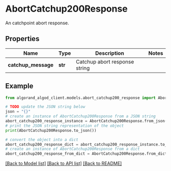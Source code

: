 # AbortCatchup200Response

An catchpoint abort response.

## Properties

Name | Type | Description | Notes
------------ | ------------- | ------------- | -------------
**catchup_message** | **str** | Catchup abort response string | 

## Example

```python
from algorand_algod_client.models.abort_catchup200_response import AbortCatchup200Response

# TODO update the JSON string below
json = "{}"
# create an instance of AbortCatchup200Response from a JSON string
abort_catchup200_response_instance = AbortCatchup200Response.from_json(json)
# print the JSON string representation of the object
print(AbortCatchup200Response.to_json())

# convert the object into a dict
abort_catchup200_response_dict = abort_catchup200_response_instance.to_dict()
# create an instance of AbortCatchup200Response from a dict
abort_catchup200_response_from_dict = AbortCatchup200Response.from_dict(abort_catchup200_response_dict)
```
[[Back to Model list]](../README.md#documentation-for-models) [[Back to API list]](../README.md#documentation-for-api-endpoints) [[Back to README]](../README.md)


